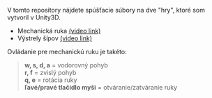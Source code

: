 V tomto repository nájdete spúšťacie súbory na dve "hry", ktoré som vytvoril v Unity3D.

 * Mechanická ruka [(video link)](https://marekdrabik.github.io/mechanicka_ruka.mp4)
 * Výstrely šípov [(video link)](https://marekdrabik.github.io/sipy3.mp4)

Ovládanie pre mechanickú ruku je takéto: <br>
>**w, s, d, a** = vodorovný pohyb <br>
>**r, f** = zvislý pohyb <br>
>**q, e** = rotácia ruky <br>
>**ľavé/pravé tlačidlo myši** = otváranie/zatváranie ruky
